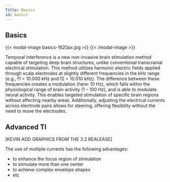 ```yaml
---
Title: Basics
id: basics
---
```


## Basics

{{< modal-image basics-1620px.jpg >}}
{{< /modal-image >}}

Temporal interference is a new non-invasive brain stimulation method capable of targeting deep brain structures, unlike conventional transcranial electrical stimulation.
This method utilizes harmonic electric fields applied through scalp electrodes at slightly different frequencies in the kHz range (e.g., f1 = 10.000 kHz and f2 = 10.010 kHz). The difference between these frequencies creates a modulation (here: 10 Hz), which falls within the physiological range of brain activity (1 – 100 Hz), and is able to modulate neural activity. This enables targeted stimulation of specific brain regions without affecting nearby areas. Additionally, adjusting the electrical currents across electrode pairs allows for steering, offering flexibility without the need to move the electrodes.

## Advanced TI 

[KEVIN ADD GRAPHICS FROM THE 3.2 REALEASE]

The use of multiple currents has the following advantages:

* to enhance the focus region of stimulation 
* to stimulate more than one center
* to achieve complex envelope shapes
* etc
